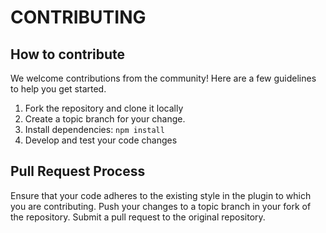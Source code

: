 # CONTRIBUTING

## How to contribute

We welcome contributions from the community! Here are a few guidelines to help you get started.

1. Fork the repository and clone it locally
2. Create a topic branch for your change.
3. Install dependencies: `npm install`
4. Develop and test your code changes

## Pull Request Process

Ensure that your code adheres to the existing style in the plugin to which you are contributing. 
Push your changes to a topic branch in your fork of the repository. Submit a pull request to the original repository. 